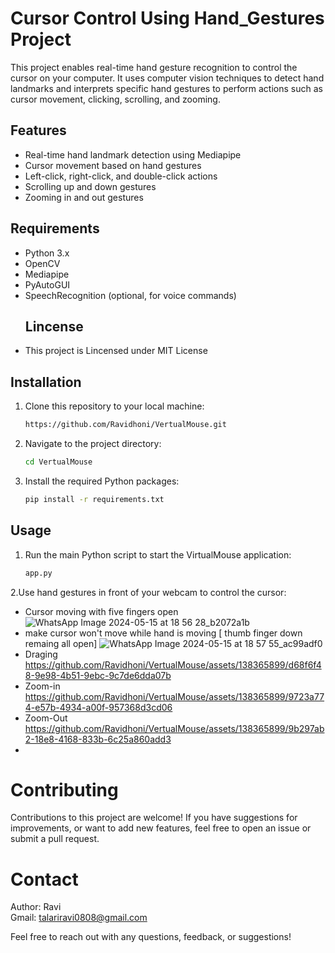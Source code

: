 # Cursor Control Using Hand_Gestures Project

This project enables real-time hand gesture recognition to control the cursor on your computer. It uses computer vision techniques to detect hand landmarks and interprets specific hand gestures to perform actions such as cursor movement, clicking, scrolling, and zooming.

## Features

- Real-time hand landmark detection using Mediapipe
- Cursor movement based on hand gestures
- Left-click, right-click, and double-click actions
- Scrolling up and down gestures
- Zooming in and out gestures

## Requirements

- Python 3.x
- OpenCV
- Mediapipe
- PyAutoGUI
- SpeechRecognition (optional, for voice commands)
  ## Lincense
 * This project is Lincensed under MIT License 

## Installation
1. Clone this repository to your local machine:
   ```bash
   https://github.com/Ravidhoni/VertualMouse.git
2. Navigate to the project directory:
   ```bash
   cd VertualMouse
3. Install the required Python packages:
   ```bash
   pip install -r requirements.txt
## Usage
1. Run the main Python script to start the VirtualMouse application:
   ```bash
   app.py
2.Use hand gestures in front of your webcam to control the cursor:
 * Cursor moving with five fingers open
   ![WhatsApp Image 2024-05-15 at 18 56 28_b2072a1b](https://github.com/Ravidhoni/VertualMouse/assets/138365899/85c6adb5-341e-4c55-a4dc-44c3df4465cc)
 * make cursor won't move while hand is moving [ thumb finger down remaing all open]
   ![WhatsApp Image 2024-05-15 at 18 57 55_ac99adf0](https://github.com/Ravidhoni/VertualMouse/assets/138365899/f7f44c98-8d82-4b62-b2cd-4543aa647532)
 * Draging
   https://github.com/Ravidhoni/VertualMouse/assets/138365899/d68f6f48-9e98-4b51-9ebc-9c7de6dda07b
 * Zoom-in
   https://github.com/Ravidhoni/VertualMouse/assets/138365899/9723a774-e57b-4934-a00f-957368d3cd06
 * Zoom-Out
   https://github.com/Ravidhoni/VertualMouse/assets/138365899/9b297ab2-18e8-4168-833b-6c25a860add3
 *
# Contributing
 Contributions to this project are welcome! If you have suggestions for improvements, or want to add new features, feel free to open an issue or submit a pull request.
# Contact
 Author: Ravi <br>
 Gmail: talariravi0808@gmail.com
 
Feel free to reach out with any questions, feedback, or suggestions!

   


